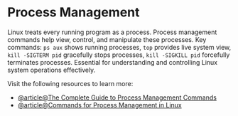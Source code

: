 # Process Management

Linux treats every running program as a process. Process management commands help view, control, and manipulate these processes. Key commands: `ps aux` shows running processes, `top` provides live system view, `kill -SIGTERM pid` gracefully stops processes, `kill -SIGKILL pid` forcefully terminates processes. Essential for understanding and controlling Linux system operations effectively.

Visit the following resources to learn more:

- [@article@The Complete Guide to Process Management Commands](https://thelinuxcode.com/process-management-commands-linux/)
- [@article@Commands for Process Management in Linux](https://www.digitalocean.com/community/tutorials/process-management-in-linux)
